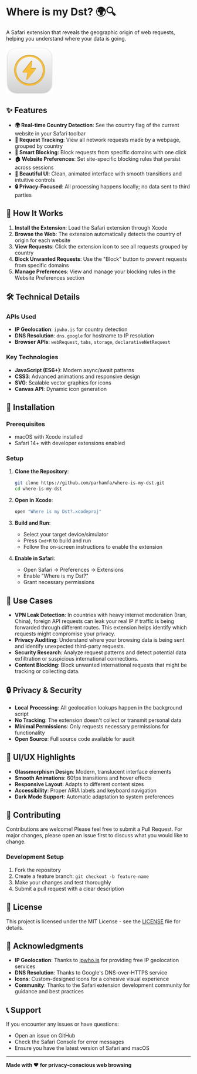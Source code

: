 # Where is my Dst? 🌍🔍

A Safari extension that reveals the geographic origin of web requests, helping you understand where your data is going.

<img src="Shared%20(App)/Resources/Icon.png" width="128" height="128" alt="Extension Icon">

## ✨ Features

- **🌍 Real-time Country Detection**: See the country flag of the current website in your Safari toolbar
- **📡 Request Tracking**: View all network requests made by a webpage, grouped by country
- **🚫 Smart Blocking**: Block requests from specific domains with one click
- **🏠 Website Preferences**: Set site-specific blocking rules that persist across sessions
- **🎨 Beautiful UI**: Clean, animated interface with smooth transitions and intuitive controls
- **🔒 Privacy-Focused**: All processing happens locally; no data sent to third parties

## 🚀 How It Works

1. **Install the Extension**: Load the Safari extension through Xcode
2. **Browse the Web**: The extension automatically detects the country of origin for each website
3. **View Requests**: Click the extension icon to see all requests grouped by country
4. **Block Unwanted Requests**: Use the "Block" button to prevent requests from specific domains
5. **Manage Preferences**: View and manage your blocking rules in the Website Preferences section

## 🛠 Technical Details

### APIs Used
- **IP Geolocation**: `ipwho.is` for country detection
- **DNS Resolution**: `dns.google` for hostname to IP resolution
- **Browser APIs**: `webRequest`, `tabs`, `storage`, `declarativeNetRequest`

### Key Technologies
- **JavaScript (ES6+)**: Modern async/await patterns
- **CSS3**: Advanced animations and responsive design
- **SVG**: Scalable vector graphics for icons
- **Canvas API**: Dynamic icon generation

## 🔧 Installation

### Prerequisites
- macOS with Xcode installed
- Safari 14+ with developer extensions enabled

### Setup
1. **Clone the Repository**:
   ```bash
   git clone https://github.com/parhamfa/where-is-my-dst.git
   cd where-is-my-dst
   ```

2. **Open in Xcode**:
   ```bash
   open "Where is my Dst?.xcodeproj"
   ```

3. **Build and Run**:
   - Select your target device/simulator
   - Press `Cmd+R` to build and run
   - Follow the on-screen instructions to enable the extension

4. **Enable in Safari**:
   - Open Safari → Preferences → Extensions
   - Enable "Where is my Dst?"
   - Grant necessary permissions

## 🎯 Use Cases

- **VPN Leak Detection**: In countries with heavy internet moderation (Iran, China), foreign API requests can leak your real IP if traffic is being forwarded through different routes. This extension helps identify which requests might compromise your privacy.
- **Privacy Auditing**: Understand where your browsing data is being sent and identify unexpected third-party requests.
- **Security Research**: Analyze request patterns and detect potential data exfiltration or suspicious international connections.
- **Content Blocking**: Block unwanted international requests that might be tracking or collecting data.

## 🔒 Privacy & Security

- **Local Processing**: All geolocation lookups happen in the background script
- **No Tracking**: The extension doesn't collect or transmit personal data
- **Minimal Permissions**: Only requests necessary permissions for functionality
- **Open Source**: Full source code available for audit

## 🎨 UI/UX Highlights

- **Glassmorphism Design**: Modern, translucent interface elements
- **Smooth Animations**: 60fps transitions and hover effects
- **Responsive Layout**: Adapts to different content sizes
- **Accessibility**: Proper ARIA labels and keyboard navigation
- **Dark Mode Support**: Automatic adaptation to system preferences

## 🤝 Contributing

Contributions are welcome! Please feel free to submit a Pull Request. For major changes, please open an issue first to discuss what you would like to change.

### Development Setup
1. Fork the repository
2. Create a feature branch: `git checkout -b feature-name`
3. Make your changes and test thoroughly
4. Submit a pull request with a clear description

## 📄 License

This project is licensed under the MIT License - see the [LICENSE](LICENSE) file for details.

## 🙏 Acknowledgments

- **IP Geolocation**: Thanks to [ipwho.is](https://ipwho.is) for providing free IP geolocation services
- **DNS Resolution**: Thanks to Google's DNS-over-HTTPS service
- **Icons**: Custom-designed icons for a cohesive visual experience
- **Community**: Thanks to the Safari extension development community for guidance and best practices

## 📞 Support

If you encounter any issues or have questions:
- Open an issue on GitHub
- Check the Safari Console for error messages
- Ensure you have the latest version of Safari and macOS

---

**Made with ❤️ for privacy-conscious web browsing**
